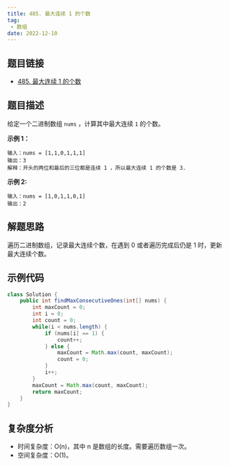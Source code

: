 ```yaml
---
title: 485. 最大连续 1 的个数
tag:
 - 数组
date: 2022-12-10
---
```


## 题目链接

- [485. 最大连续 1 的个数](https://leetcode.cn/problems/max-consecutive-ones/)

## 题目描述 <Badge text="简单" type="tip"/>

给定一个二进制数组 `nums` ，计算其中最大连续 `1` 的个数。

**示例 1：**

```
输入：nums = [1,1,0,1,1,1]
输出：3
解释：开头的两位和最后的三位都是连续 1 ，所以最大连续 1 的个数是 3.
```

**示例 2:**

```
输入：nums = [1,0,1,1,0,1]
输出：2
```

## 解题思路

遍历二进制数组，记录最大连续个数，在遇到 0 或者遍历完成后仍是 1 时，更新最大连续个数。

## 示例代码

```java
class Solution {
    public int findMaxConsecutiveOnes(int[] nums) {
        int maxCount = 0;
        int i = 0;
        int count = 0;
        while(i < nums.length) {
            if (nums[i] == 1) {
                count++;
            } else {
                maxCount = Math.max(count, maxCount);
                count = 0;
            }
            i++;
        }
        maxCount = Math.max(count, maxCount);
        return maxCount;
    }
}
```

## 复杂度分析

- 时间复杂度：O(n)，其中 n 是数组的长度。需要遍历数组一次。
- 空间复杂度：O(1)。
